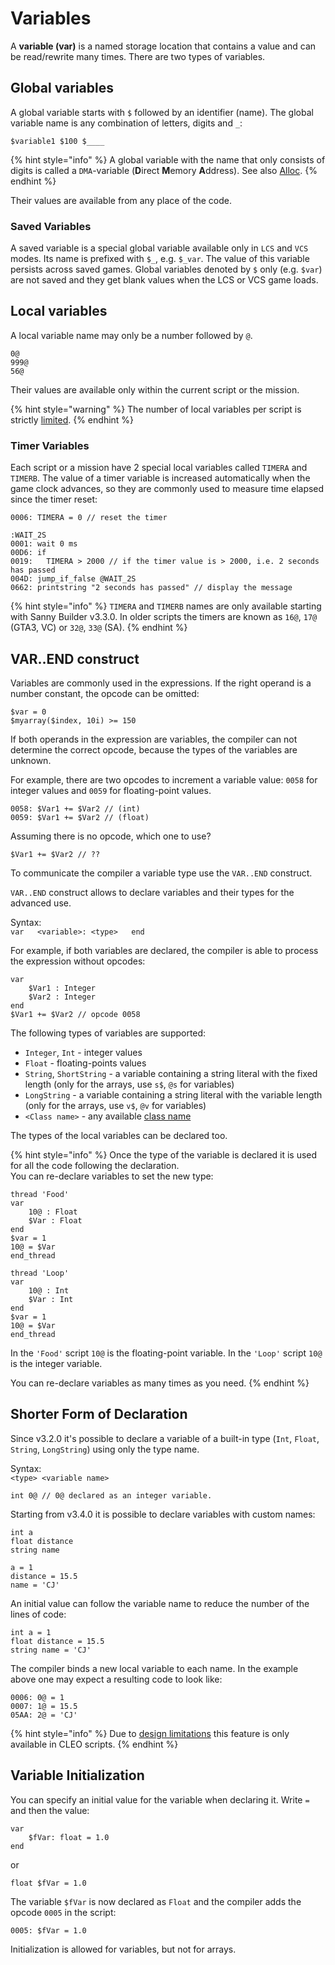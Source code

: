 # Variables

A **variable \(var\)** is a named storage location that contains a value and can be read/rewrite many times. There are two types of variables.

## Global variables

A global variable starts with `$` followed by an identifier \(name\).  The global variable name is any combination of letters, digits and `_`:

`$variable1 $100 $____`

{% hint style="info" %}
A global variable with the name that only consists of digits is called a `DMA`-variable \(**D**irect **M**emory **A**ddress\). See also [Alloc](built-in-commands.md#alloc).
{% endhint %}

Their values are available from any place of the code.

### **Saved Variables**

A saved variable is a special global variable available only in `LCS` and `VCS` modes. Its name is prefixed with `$_`, e.g. `$_var`. The value of this variable persists across saved games. Global variables denoted by `$` only \(e.g. `$var`\) are not saved and they get blank values when the LCS or VCS game loads.

## Local variables

A local variable name may only be a number followed by `@`.

```text
0@ 
999@ 
56@
```

Their values are available only within the current script or the mission.

{% hint style="warning" %}
The number of local variables per script is strictly [limited](../scm-documentation/gta-limits.md).
{% endhint %}

### **Timer Variables**

Each script or a mission have 2 special local variables called `TIMERA` and `TIMERB`. The value of a timer variable is increased automatically when the game clock advances, so they are commonly used to measure time elapsed since the timer reset:

```text
0006: TIMERA = 0 // reset the timer

:WAIT_2S
0001: wait 0 ms
00D6: if
0019:   TIMERA > 2000 // if the timer value is > 2000, i.e. 2 seconds has passed
004D: jump_if_false @WAIT_2S
0662: printstring "2 seconds has passed" // display the message
```

{% hint style="info" %}
`TIMERA` and `TIMERB` names are only available starting with Sanny Builder v3.3.0. In older scripts the timers are known as `16@`, `17@` \(GTA3, VC\) or `32@`, `33@` \(SA\).
{% endhint %}

## VAR..END construct

Variables are commonly used in the expressions. If the right operand is a number constant, the opcode can be omitted:

```text
$var = 0
$myarray($index, 10i) >= 150
```

If both operands in the expression are variables, the compiler can not determine the correct opcode, because the types of the variables are unknown.

For example, there are two opcodes to increment a variable value: `0058` for integer values and `0059` for floating-point values.

```text
0058: $Var1 += $Var2 // (int)
0059: $Var1 += $Var2 // (float)
```

Assuming there is no opcode, which one to use?

```text
$Var1 += $Var2 // ??
```

To communicate the compiler a variable type use the `VAR..END` construct.

`VAR..END` construct allows to declare variables and their types for the advanced use.

Syntax:  
`var  
<variable>: <type>  
end`

For example, if both variables are declared, the compiler is able to process the expression without opcodes:

```text
var
    $Var1 : Integer
    $Var2 : Integer
end
$Var1 += $Var2 // opcode 0058
```

The following types of variables are supported:

* `Integer`, `Int` - integer values
* `Float` - floating-points values
* `String`, `ShortString` - a variable containing a string literal with the fixed length \(only for the arrays, use `s$`, `@s` for variables\)
* `LongString` - a variable containing a string literal with the variable length \(only for the arrays, use `v$`, `@v` for variables\)
* `<Class name>` - any available [class name](classes.md)

The types of the local variables can be declared too.

{% hint style="info" %}
Once the type of the variable is declared it is used for all the code following the declaration.  
You can re-declare variables to set the new type:

```text
thread 'Food'
var
    10@ : Float
    $Var : Float
end
$var = 1
10@ = $Var
end_thread

thread 'Loop'
var
    10@ : Int
    $Var : Int
end
$var = 1
10@ = $Var
end_thread
```

In the `'Food'` script `10@` is the floating-point variable. In the `'Loop'` script `10@` is the integer variable.

You can re-declare variables as many times as you need.
{% endhint %}

## Shorter Form of Declaration

Since v3.2.0 it's possible to declare a variable of a built-in type \(`Int`, `Float`, `String`, `LongString`\) using only the type name.

Syntax:  
`<type> <variable name>`

```text
int 0@ // 0@ declared as an integer variable.
```

Starting from v3.4.0 it is possible to declare variables with custom names:

```text
int a
float distance
string name

a = 1
distance = 15.5
name = 'CJ'
```

An initial value can follow the variable name to reduce the number of the lines of code:

```text
int a = 1
float distance = 15.5
string name = 'CJ'
```

The compiler binds a new local variable to each name. In the example above one may expect a resulting code to look like:

```text
0006: 0@ = 1 
0007: 1@ = 15.5 
05AA: 2@ = 'CJ'
```

{% hint style="info" %}
Due to [design limitations](https://github.com/sannybuilder/dev/issues/32) this feature is only available in CLEO scripts.
{% endhint %}

## Variable Initialization

You can specify an initial value for the variable when declaring it. Write `=` and then the value:

```text
var
    $fVar: float = 1.0
end
```

or

```text
float $fVar = 1.0
```

The variable `$fVar` is now declared as `Float` and the compiler adds the opcode `0005` in the script:

```text
0005: $fVar = 1.0
```

Initialization is allowed for variables, but not for arrays.


